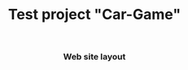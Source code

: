 <br>
<h1 align="center">Test project  "Car-Game" </a>
<br>
<br> 
<h3 align="center">Web site layout
